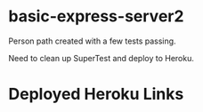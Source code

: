# basic-express-server2

Person path created with a few tests passing.

Need to clean up SuperTest and deploy to Heroku.

# Deployed Heroku Links

